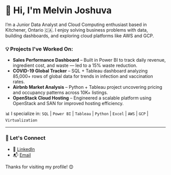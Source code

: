 # 👋 Hi, I'm Melvin Joshuva

I’m a Junior Data Analyst and Cloud Computing enthusiast based in Kitchener, Ontario 🇨🇦. I enjoy solving business problems with data, building dashboards, and exploring cloud platforms like AWS and GCP.

### 💡 Projects I've Worked On:
- **Sales Performance Dashboard** – Built in Power BI to track daily revenue, ingredient cost, and waste — led to a 15% waste reduction.
- **COVID-19 Global Tracker** – SQL + Tableau dashboard analyzing 85,000+ rows of global data for trends in infection and vaccination rates.
- **Airbnb Market Analysis** – Python + Tableau project uncovering pricing and occupancy patterns across 10K+ listings.
- **OpenStack Cloud Hosting** – Engineered a scalable platform using OpenStack and SAN for improved hosting efficiency.

📊 I specialize in:
`SQL` | `Power BI` | `Tableau` | `Python` | `Excel` | `AWS` | `GCP` | `Virtualization`

---

### 🔗 Let's Connect
- 💼 [LinkedIn](https://www.linkedin.com/in/melvinsamueljoshuva)
- 📬 [Email](mailto:melvinsamueljoshuva@gmail.com)

Thanks for visiting my profile! 😊
